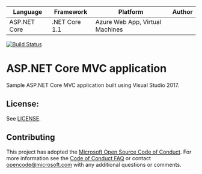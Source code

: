 | Language | Framework | Platform | Author |
| -------- | -------- |--------|--------|
| ASP.NET Core | .NET Core 1.1 | Azure Web App, Virtual Machines |

[![Build Status](https://dev.azure.com/CodeCrafter96/Consolidamento_pipelines/_apis/build/status/Dotnet%20-%20aspnetcore%20-%20webapp?branchName=master)](https://dev.azure.com/CodeCrafter96/Consolidamento_pipelines/_build/latest?definitionId=3&branchName=master)

# ASP.NET Core MVC application 

Sample ASP.NET Core MVC application built using Visual Studio 2017.

## License:
See [LICENSE](LICENSE).


## Contributing
This project has adopted the [Microsoft Open Source Code of Conduct](https://opensource.microsoft.com/codeofconduct/).
For more information see the [Code of Conduct FAQ](https://opensource.microsoft.com/codeofconduct/faq/) or
contact [opencode@microsoft.com](mailto:opencode@microsoft.com) with any additional questions or comments.

